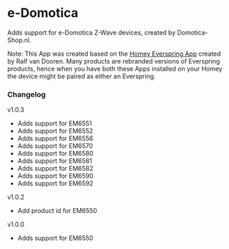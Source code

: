 # e-Domotica

Adds support for e-Domotica Z-Wave devices, created by Domotica-Shop.nl.

Note: This App was created based on the [Homey Everspring App](https://apps.athom.com/app/com.everspring) created by Ralf van Dooren. Many products are rebranded versions of Everspring products, hence when you have both these Apps installed on your Homey the device might be paired as either an Everspring.

### Changelog
v1.0.3
- Adds support for EM6551
- Adds support for EM6552
- Adds support for EM6556
- Adds support for EM6570
- Adds support for EM6580
- Adds support for EM6581
- Adds support for EM6582
- Adds support for EM6590
- Adds support for EM6592

v1.0.2
- Add product id for EM6550

v1.0.0
- Adds support for EM6550